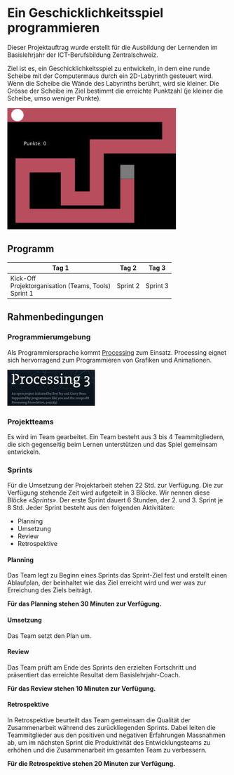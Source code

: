 # Ein Geschicklichkeitsspiel programmieren

Dieser Projektauftrag wurde erstellt für die Ausbildung der Lernenden im Basislehrjahr der ICT-Berufsbildung Zentralschweiz.

Ziel ist es, ein Geschicklichkeitsspiel zu entwickeln, in dem eine runde Scheibe mit der Computermaus durch ein 2D-Labyrinth gesteuert wird. Wenn die Scheibe die Wände des Labyrinths berührt, wird sie kleiner. Die Grösse der Scheibe im Ziel bestimmt die erreichte Punktzahl (je kleiner die Scheibe, umso weniger Punkte).

![Bild](res/labyrinth.jpg)

## Programm

| Tag 1                                                      | Tag 2    |Tag 3     |
|------------------------------------------------------------|----------|----------|
| Kick-Off<br>Projektorganisation (Teams, Tools)<br>Sprint 1 | Sprint 2 | Sprint 3 |

## Rahmenbedingungen

### Programmierumgebung

Als Programmiersprache kommt [Processing](https://www.processing.org/) zum Einsatz. Processing eignet sich hervorragend zum Programmieren von Grafiken und Animationen.

![Bild](res/processing-logo.jpg)

### Projektteams

Es wird im Team gearbeitet. Ein Team besteht aus 3 bis 4 Teammitgliedern, die sich gegenseitig beim Lernen unterstützen und das Spiel gemeinsam entwickeln.

### Sprints

Für die Umsetzung der Projektarbeit stehen 22 Std. zur Verfügung. Die zur Verfügung stehende Zeit wird aufgeteilt in 3 Blöcke. Wir nennen diese Blöcke _«Sprints»_. Der erste Sprint dauert 6 Stunden, der 2. und 3. Sprint je 8 Std. Jeder Sprint besteht aus den folgenden Aktivitäten:

- Planning
- Umsetzung
- Review
- Retrospektive

#### Planning

 Das Team legt zu Beginn eines Sprints das Sprint-Ziel fest und erstellt einen Ablaufplan, der beinhaltet wie das Ziel erreicht wird und wer was zur Erreichung des Ziels beiträgt.

 **Für das Planning stehen 30 Minuten zur Verfügung.**

#### Umsetzung

Das Team setzt den Plan um.

#### Review

Das Team prüft am Ende des Sprints den erzielten Fortschritt und präsentiert das erreichte Resultat dem Basislehrjahr-Coach. 

**Für das Review stehen 10 Minuten zur Verfügung.**

#### Retrospektive

In Retrospektive beurteilt das Team gemeinsam die Qualität der Zusammenarbeit während des zurückliegenden Sprints. Dabei leiten die Teammitglieder aus den positiven und negativen Erfahrungen Massnahmen ab, um im nächsten Sprint die Produktivität des Entwicklungsteams zu erhöhen und die Zusammenarbeit im gesamten Team zu verbessern.

**Für die  Retrospektive stehen 20 Minuten zur Verfügung.**
